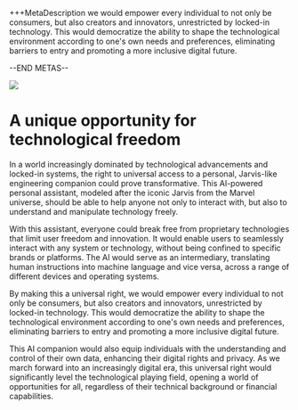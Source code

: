 +++MetaDescription we would empower every individual to not only be consumers, but also creators and innovators, unrestricted by locked-in technology. This would democratize the ability to shape the technological environment according to one's own needs and preferences, eliminating barriers to entry and promoting a more inclusive digital future. 

--END METAS--

<div class="banner_img">
    <img src="/assets/images/banner_technological_freedom.png" />
</div>

# A unique opportunity for technological freedom

In a world increasingly dominated by technological advancements and locked-in systems, the right to universal access to a personal, Jarvis-like engineering companion could prove transformative. This AI-powered personal assistant, modeled after the iconic Jarvis from the Marvel universe, should be able to help anyone not only to interact with, but also to understand and manipulate technology freely.

With this assistant, everyone could break free from proprietary technologies that limit user freedom and innovation. It would enable users to seamlessly interact with any system or technology, without being confined to specific brands or platforms. The AI would serve as an intermediary, translating human instructions into machine language and vice versa, across a range of different devices and operating systems.

By making this a universal right, we would empower every individual to not only be consumers, but also creators and innovators, unrestricted by locked-in technology. This would democratize the ability to shape the technological environment according to one's own needs and preferences, eliminating barriers to entry and promoting a more inclusive digital future. 

This AI companion would also equip individuals with the understanding and control of their own data, enhancing their digital rights and privacy. As we march forward into an increasingly digital era, this universal right would significantly level the technological playing field, opening a world of opportunities for all, regardless of their technical background or financial capabilities.